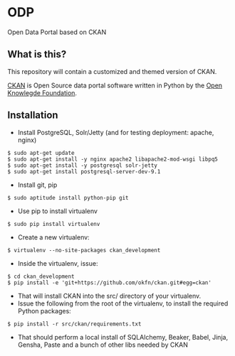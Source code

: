 ODP
===

Open Data Portal based on CKAN


What is this?
-------------

This repository will contain a customized and themed version of CKAN.

[CKAN](http://ckan.org/) is Open Source data portal software written in Python by the [Open Knowlegde Foundation](http://en.wikipedia.org/wiki/Open_Knowledge_Foundation).



Installation
------------

 - Install PostgreSQL, Solr/Jetty (and for testing deployment: apache, nginx)

```
$ sudo apt-get update
$ sudo apt-get install -y nginx apache2 libapache2-mod-wsgi libpq5
$ sudo apt-get install -y postgresql solr-jetty
$ sudo apt-get install postgresql-server-dev-9.1
```

 - Install git, pip

```
$ sudo aptitude install python-pip git
```
 - Use pip to install virtualenv

```
$ sudo pip install virtualenv
```
 
 - Create a new virtualenv:

```
$ virtualenv --no-site-packages ckan_development
```

 - Inside the virtualenv, issue:

```
$ cd ckan_development
$ pip install -e 'git+https://github.com/okfn/ckan.git#egg=ckan'
```

 - That will install CKAN into the src/ directory of your virtualenv.
 - Issue the following from the root of the virtualenv, to install the required Python packages:

```
$ pip install -r src/ckan/requirements.txt
```
 - That should perform a local install of SQLAlchemy, Beaker, Babel, Jinja, Gensha, Paste and a bunch of other libs needed by CKAN


